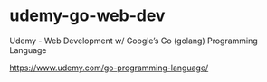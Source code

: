 # udemy-go-web-dev

Udemy - Web Development w/ Google’s Go (golang) Programming Language

https://www.udemy.com/go-programming-language/

